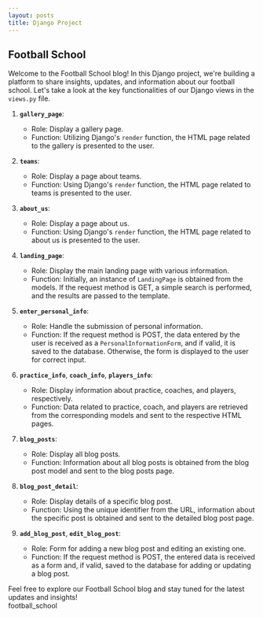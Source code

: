 ```yaml
---
layout: posts
title: Django Project
---
```


## Football School

Welcome to the Football School blog! In this Django project, we're building a platform to share insights, updates, and information about our football school. Let's take a look at the key functionalities of our Django views in the `views.py` file.

1. **`gallery_page`**:
   - Role: Display a gallery page.
   - Function: Utilizing Django's `render` function, the HTML page related to the gallery is presented to the user.

2. **`teams`**:
   - Role: Display a page about teams.
   - Function: Using Django's `render` function, the HTML page related to teams is presented to the user.

3. **`about_us`**:
   - Role: Display a page about us.
   - Function: Using Django's `render` function, the HTML page related to about us is presented to the user.

4. **`landing_page`**:
   - Role: Display the main landing page with various information.
   - Function: Initially, an instance of `LandingPage` is obtained from the models. If the request method is GET, a simple search is performed, and the results are passed to the template.

5. **`enter_personal_info`**:
   - Role: Handle the submission of personal information.
   - Function: If the request method is POST, the data entered by the user is received as a `PersonalInformationForm`, and if valid, it is saved to the database. Otherwise, the form is displayed to the user for correct input.

6. **`practice_info`**, **`coach_info`**, **`players_info`**:
   - Role: Display information about practice, coaches, and players, respectively.
   - Function: Data related to practice, coach, and players are retrieved from the corresponding models and sent to the respective HTML pages.

7. **`blog_posts`**:
   - Role: Display all blog posts.
   - Function: Information about all blog posts is obtained from the blog post model and sent to the blog posts page.

8. **`blog_post_detail`**:
   - Role: Display details of a specific blog post.
   - Function: Using the unique identifier from the URL, information about the specific post is obtained and sent to the detailed blog post page.

9. **`add_blog_post`**, **`edit_blog_post`**:
   - Role: Form for adding a new blog post and editing an existing one.
   - Function: If the request method is POST, the entered data is received as a form and, if valid, saved to the database for adding or updating a blog post.

Feel free to explore our Football School blog and stay tuned for the latest updates and insights!<br>
<a herf="http://fkhalili84.pythonanywhere.com/">football_school</a>
